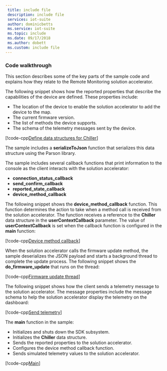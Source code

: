 ```yaml
---
 title: include file
 description: include file
 services: iot-suite
 author: dominicbetts
 ms.service: iot-suite
 ms.topic: include
 ms.date: 09/17/2018
 ms.author: dobett
 ms.custom: include file
---
```


### Code walkthrough

This section describes some of the key parts of the sample code and explains how they relate to the Remote Monitoring solution accelerator.

The following snippet shows how the reported properties that describe the capabilities of the device are defined. These properties include:

- The location of the device to enable the solution accelerator to add the device to the map.
- The current firmware version.
- The list of methods the device supports.
- The schema of the telemetry messages sent by the device.

[!code-cpp[Define data structures for Chiller](~/iot-samples-c/samples/solutions/remote_monitoring/remote_monitoring.c?name=datadefinition "Define data structures for Chiller")]

The sample includes a **serializeToJson** function that serializes this data structure using the Parson library.

The sample includes several callback functions that print information to the console as the client interacts with the solution accelerator:

- **connection_status_callback**
- **send_confirm_callback**
- **reported_state_callback**
- **device_method_callback**

The following snippet shows the **device_method_callback** function. This function determines the action to take when a method call is received from the solution accelerator. The function receives a reference to the **Chiller** data structure in the **userContextCallback** parameter. The value of **userContextCallback** is set when the callback function is configured in the **main** function:

[!code-cpp[Device method callback](~/iot-samples-c/samples/solutions/remote_monitoring/remote_monitoring.c?name=devicemethodcallback "Device method callback")]

When the solution accelerator calls the firmware update method, the sample deserializes the JSON payload and starts a background thread to complete the update process. The following snippet shows the **do_firmware_update** that runs on the thread:

[!code-cpp[Firmware update thread](~/iot-samples-c/samples/solutions/remote_monitoring/remote_monitoring.c?name=firmwareupdate "Firmware update thread")]

The following snippet shows how the client sends a telemetry message to the solution accelerator. The message properties include the message schema to help the solution accelerator display the telemetry on the dashboard:

[!code-cpp[Send telemetry](~/iot-samples-c/samples/solutions/remote_monitoring/remote_monitoring.c?name=sendmessage "Send telemetry")]

The **main** function in the sample:

- Initializes and shuts down the SDK subsystem.
- Initializes the **Chiller** data structure.
- Sends the reported properties to the solution accelerator.
- Configures the device method callback function.
- Sends simulated telemetry values to the solution accelerator.

[!code-cpp[Main](~/iot-samples-c/samples/solutions/remote_monitoring/remote_monitoring.c?name=main "Main")]
